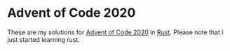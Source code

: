 # Advent of Code 2020
These are my solutions for [Advent of Code 2020](https://adventofcode.com/2020) in [Rust](https://rust-lang.org).
Please note that I just started learning rust.
